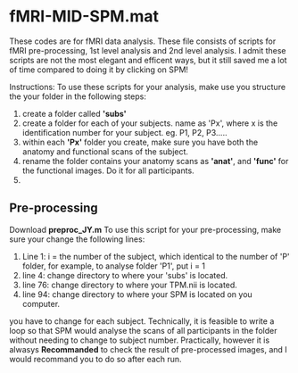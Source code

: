 # fMRI-MID-SPM.mat
These codes are for fMRI data analysis. 
These file consists of scripts for fMRI pre-processing, 1st level analysis and 2nd level analysis. I admit these scripts are not the most elegant and efficent ways, but it still saved me a lot of time compared to doing it by clicking on SPM! 


Instructions: 
To use these scripts for your analysis, make use you structure the your folder in the following steps:
1. create a folder called **'subs'**
2. create a folder for each of your subjects. name as 'Px', where x is the identification number for your subject. eg. P1, P2, P3.....
3. within each **'Px'** folder you create, make sure you have both the anatomy and functional scans of the subject.
4. rename the folder contains your anatomy scans as **'anat'**, and **'func'** for the functional images. Do it for all participants. 
5. 

## Pre-processing 
Download **preproc_JY.m**
To use this script for your pre-processing, make sure your change the following lines: 
1. Line 1: i = the number of the subject, which identical to the number of 'P' folder, for example, to analyse folder 'P1', put i = 1
2. line 4: change directory to where your 'subs' is located.
3. line 76: change directory to where your TPM.nii is located.
4. line 94: change directory to where your SPM is located on you computer. 


you have to change for each subject. Technically, it is feasible to write a loop so that SPM would analyse the scans of all participants in the folder without needing to change to subject number. Practically, however it is alwasys **Recommanded** to check the result of pre-processed images, and I would recommand you to do so after each run. 
